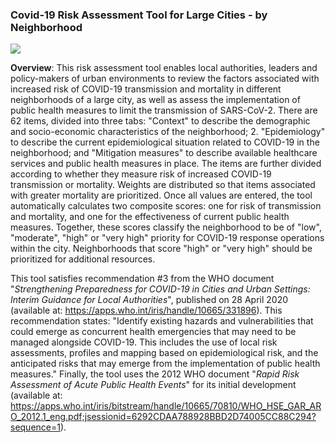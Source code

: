 ### Covid-19 Risk Assessment Tool for Large Cities - by Neighborhood																
![](/Users/carinapeng/PAHO-LAC/pahologo.png)

**Overview**: This risk assessment tool enables local authorities, leaders and policy-makers of urban environments to review the factors associated with increased risk of COVID-19 transmission and mortality in different neighborhoods of a large city, as well as assess the implementation of public health measures to limit the transmission of SARS-CoV-2. There are 62 items, divided into three tabs: "Context" to describe the demographic and socio-economic characteristics of the neighborhood; 2. "Epidemiology" to describe the current epidemiological situation related to COVID-19 in the neighborhood; and "Mitigation measures" to describe available healthcare services and public health measures in place. The items are further divided according to whether they measure risk of increased  COVID-19 transmission or mortality. Weights are distributed so that items associated with greater mortality are prioritized. Once all values are entered, the tool automatically calculates two composite scores: one for risk of transmission and mortality, and one for the effectiveness of current public health measures. Together, these scores classify the neighborhood to be of "low", "moderate", "high" or "very high" priority for COVID-19 response operations within the city. Neighborhoods that score "high" or "very high" should be prioritized for additional resources. 

This tool satisfies recommendation #3 from the WHO document "*Strengthening Preparedness for COVID-19 in Cities and Urban Settings: Interim Guidance for Local Authorities*", published on 28 April 2020 (available at: https://apps.who.int/iris/handle/10665/331896). This recommendation states: "Identify existing hazards and vulnerabilities that could emerge as concurrent health emergencies that may need to be managed alongside COVID-19. This includes the use of local risk assessments, profiles and mapping based on epidemiological risk, and the anticipated risks that may emerge from the implementation of public health measures." Finally, the tool uses the 2012 WHO document "*Rapid Risk Assessment of Acute Public Health Events*" for its initial development (available at: https://apps.who.int/iris/bitstream/handle/10665/70810/WHO_HSE_GAR_ARO_2012.1_eng.pdf;jsessionid=6292CDAA788928BBD2D74005CC88C294?sequence=1). 
